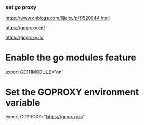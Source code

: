 ### set go proxy

https://www.cnblogs.com/lijiejoy/p/11520944.html

https://goproxy.cn/

https://goproxy.io/

# Enable the go modules feature
export GO111MODULE="on"
# Set the GOPROXY environment variable
export GOPROXY="https://goproxy.io"